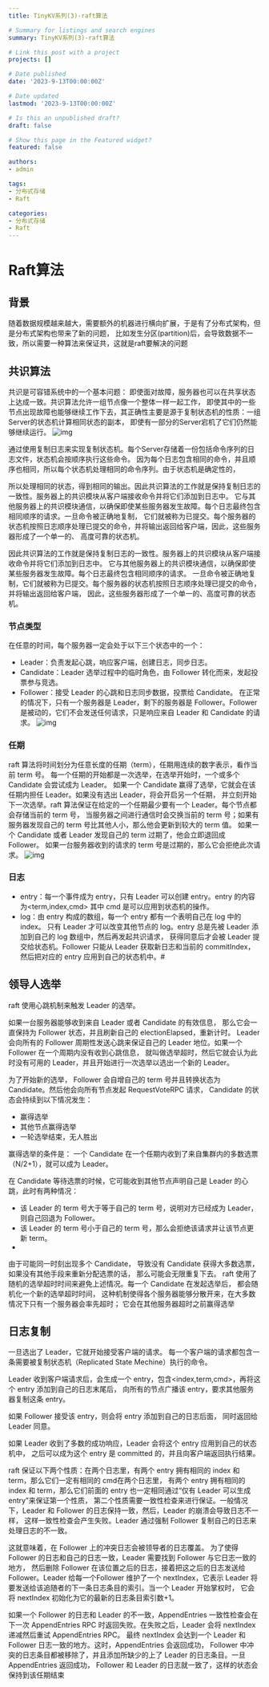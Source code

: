 ```yaml
---
title: TinyKV系列(3)-raft算法

# Summary for listings and search engines
summary: TinyKV系列(3)-raft算法

# Link this post with a project
projects: []

# Date published
date: '2023-9-13T00:00:00Z'

# Date updated
lastmod: '2023-9-13T00:00:00Z'

# Is this an unpublished draft?
draft: false

# Show this page in the Featured widget?
featured: false

authors:
- admin

tags:
- 分布式存储
- Raft

categories:
- 分布式存储
- Raft
---
```




# Raft算法

## 背景
  随着数据规模越来越大，需要额外的机器进行横向扩展，于是有了分布式架构，但是分布式架构也带来了新的问题，
  比如发生分区(partition)后，会导致数据不一致，所以需要一种算法来保证共，这就是raft要解决的问题
  
## 共识算法
  共识是可容错系统中的一个基本问题：
  即使面对故障，服务器也可以在共享状态上达成一致。共识算法允许一组节点像一个整体一样一起工作，
  即使其中的一些节点出现故障也能够继续工作下去，其正确性主要是源于复制状态机的性质：一组Server的状态机计算相同状态的副本，
  即使有一部分的Server宕机了它们仍然能够继续运行。
![img](./1.png)

  通过使用复制日志来实现复制状态机。每个Server存储着一份包括命令序列的日志文件，状态机会按顺序执行这些命令。
  因为每个日志包含相同的命令，并且顺序也相同，所以每个状态机处理相同的命令序列。由于状态机是确定性的，

  所以处理相同的状态，得到相同的输出。因此共识算法的工作就是保持复制日志的一致性。服务器上的共识模块从客户端接收命令并将它们添加到日志中。
  它与其他服务器上的共识模块通信，以确保即使某些服务器发生故障。每个日志最终包含相同顺序的请求。一旦命令被正确地复制，
  它们就被称为已提交。每个服务器的状态机按照日志顺序处理已提交的命令，并将输出返回给客户端，因此，这些服务器形成了一个单一的、
  高度可靠的状态机。

  因此共识算法的工作就是保持复制日志的一致性。服务器上的共识模块从客户端接收命令并将它们添加到日志中。
  它与其他服务器上的共识模块通信，以确保即使某些服务器发生故障。每个日志最终包含相同顺序的请求。
  一旦命令被正确地复制，它们就被称为已提交。每个服务器的状态机按照日志顺序处理已提交的命令，并将输出返回给客户端，
  因此，这些服务器形成了一个单一的、高度可靠的状态机。
### 节点类型
在任意的时间，每个服务器一定会处于以下三个状态中的一个：
* Leader：负责发起心跳，响应客户端，创建日志，同步日志。
* Candidate：Leader 选举过程中的临时角色，由 Follower 转化而来，发起投票参与竞选。
* Follower：接受 Leader 的心跳和日志同步数据，投票给 Candidate。
在正常的情况下，只有一个服务器是 Leader，剩下的服务器是 Follower。Follower 是被动的，它们不会发送任何请求，只是响应来自 Leader 和 Candidate 的请求。
![img](./2.png)

### 任期
raft 算法将时间划分为任意长度的任期（term），任期用连续的数字表示，看作当前 term 号。
每一个任期的开始都是一次选举，在选举开始时，一个或多个 Candidate 会尝试成为 Leader。
如果一个 Candidate 赢得了选举，它就会在该任期内担任 Leader。如果没有选出 Leader，将会开启另一个任期，
并立刻开始下一次选举。raft 算法保证在给定的一个任期最少要有一个 Leader。每个节点都会存储当前的 term 号，
当服务器之间进行通信时会交换当前的 term 号；如果有服务器发现自己的 term 号比其他人小，那么他会更新到较大的 term 值。
如果一个 Candidate 或者 Leader 发现自己的 term 过期了，他会立即退回成 Follower。
如果一台服务器收到的请求的 term 号是过期的，那么它会拒绝此次请求。
![img](./3.png)

### 日志
- entry：每一个事件成为 entry，只有 Leader 可以创建 entry。entry 的内容为<term,index,cmd>
其中 cmd 是可以应用到状态机的操作。
- log：由 entry 构成的数组，每一个 entry 都有一个表明自己在 log 中的 index。
只有 Leader 才可以改变其他节点的 log。entry 总是先被 Leader 添加到自己的 log 数组中，然后再发起共识请求，
获得同意后才会被 Leader 提交给状态机。Follower 只能从 Leader 获取新日志和当前的 commitIndex，
然后把对应的 entry 应用到自己的状态机中。#

## 领导人选举

raft 使用心跳机制来触发 Leader 的选举。

如果一台服务器能够收到来自 Leader 或者 Candidate 的有效信息，
那么它会一直保持为 Follower 状态，并且刷新自己的 electionElapsed，重新计时。
Leader 会向所有的 Follower 周期性发送心跳来保证自己的 Leader 地位。如果一个 Follower 在一个周期内没有收到心跳信息，
就叫做选举超时，然后它就会认为此时没有可用的 Leader，并且开始进行一次选举以选出一个新的 Leader。

为了开始新的选举， Follower 会自增自己的 term 号并且转换状态为 Candidate。然后他会向所有节点发起 RequestVoteRPC 请求， 
Candidate 的状态会持续到以下情况发生：
- 赢得选举
- 其他节点赢得选举
- 一轮选举结束，无人胜出

赢得选举的条件是：
一个 Candidate 在一个任期内收到了来自集群内的多数选票（N/2+1），就可以成为 Leader。

在 Candidate 等待选票的时候，它可能收到其他节点声明自己是 Leader 的心跳，此时有两种情况：
- 该 Leader 的 term 号大于等于自己的 term 号，说明对方已经成为 Leader，则自己回退为 Follower。
- 该 Leader 的 term 号小于自己的 term 号，那么会拒绝该请求并让该节点更新 term。
- 
由于可能同一时刻出现多个 Candidate， 导致没有 Candidate 获得大多数选票，如果没有其他手段来重新分配选票的话，
那么可能会无限重复下去。 raft 使用了随机的选举超时时间来避免上述情况。每一个 Candidate 在发起选举后，
都会随机化一个新的选举超时时间， 这种机制使得各个服务器能够分散开来，在大多数情况下只有一个服务器会率先超时；
它会在其他服务器超时之前赢得选举

## 日志复制
一旦选出了 Leader，它就开始接受客户端的请求。 每一个客户端的请求都包含一条需要被复制状态机（Replicated State Mechine）执行的命令。

Leader 收到客户端请求后，会生成一个 entry，包含<index,term,cmd>，再将这个 entry 添加到自己的日志末尾后，
向所有的节点广播该 entry，要求其他服务器复制这条 entry。

如果 Follower 接受该 entry，则会将 entry 添加到自己的日志后面， 同时返回给 Leader 同意。

如果 Leader 收到了多数的成功响应，Leader 会将这个 entry 应用到自己的状态机中，
之后可以成为这个 entry 是 committed 的，并且向客户端返回执行结果。

raft 保证以下两个性质：在两个日志里，有两个 entry 拥有相同的 index 和 term，那么它们一定有相同的 cmd在两个日志里，
有两个 entry 拥有相同的 index 和 term，那么它们前面的 entry 也一定相同通过“仅有 Leader 可以生成 entry”来保证第一个性质，
第二个性质需要一致性检查来进行保证。一般情况下，Leader 和 Follower 的日志保持一致，然后，Leader 的崩溃会导致日志不一样，
这样一致性检查会产生失败。Leader 通过强制 Follower 复制自己的日志来处理日志的不一致。

这就意味着，在 Follower 上的冲突日志会被领导者的日志覆盖。
为了使得 Follower 的日志和自己的日志一致，Leader 需要找到 Follower 与它日志一致的地方，
然后删除 Follower 在该位置之后的日志，接着把这之后的日志发送给 Follower。Leader 给每一个Follower 
维护了一个 nextIndex，它表示 Leader 将要发送给该追随者的下一条日志条目的索引。当一个 Leader 开始掌权时，
它会将 nextIndex 初始化为它的最新的日志条目索引数+1。

如果一个 Follower 的日志和 Leader 的不一致，AppendEntries 
一致性检查会在下一次 AppendEntries RPC 时返回失败。在失败之后，Leader 会将 nextIndex 递减然后重试 AppendEntries RPC。
最终 nextIndex 会达到一个 Leader 和 Follower 日志一致的地方。这时，AppendEntries 会返回成功，
Follower 中冲突的日志条目都被移除了，并且添加所缺少的上了 Leader 的日志条目。一旦 AppendEntries 返回成功，
Follower 和 Leader 的日志就一致了，这样的状态会保持到该任期结束


